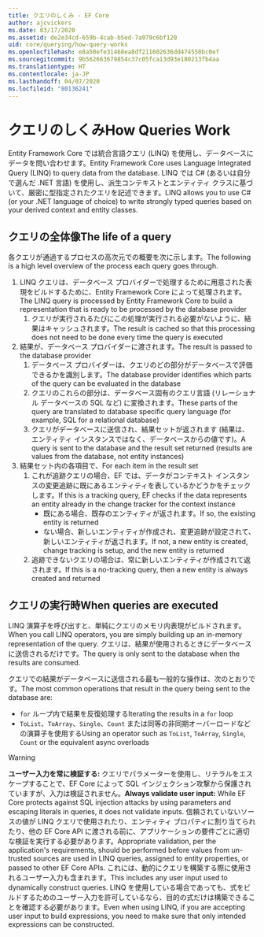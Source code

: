 ```yaml
---
title: クエリのしくみ - EF Core
author: ajcvickers
ms.date: 03/17/2020
ms.assetid: de2e34cd-659b-4cab-b5ed-7a979c6bf120
uid: core/querying/how-query-works
ms.openlocfilehash: e8a50efe31468ea8df211602636dd474550bc0ef
ms.sourcegitcommit: 9b562663679854c37c05fca13d93e180213fb4aa
ms.translationtype: HT
ms.contentlocale: ja-JP
ms.lasthandoff: 04/07/2020
ms.locfileid: "80136241"
---
```

# <a name="how-queries-work"></a><span data-ttu-id="d32d5-102">クエリのしくみ</span><span class="sxs-lookup"><span data-stu-id="d32d5-102">How Queries Work</span></span>

<span data-ttu-id="d32d5-103">Entity Framework Core では統合言語クエリ (LINQ) を使用し、データベースにデータを問い合わせます。</span><span class="sxs-lookup"><span data-stu-id="d32d5-103">Entity Framework Core uses Language Integrated Query (LINQ) to query data from the database.</span></span> <span data-ttu-id="d32d5-104">LINQ では C# (あるいは自分で選んだ .NET 言語) を使用し、派生コンテキストとエンティティ クラスに基づいて、厳密に型指定されたクエリを記述できます。</span><span class="sxs-lookup"><span data-stu-id="d32d5-104">LINQ allows you to use C# (or your .NET language of choice) to write strongly typed queries based on your derived context and entity classes.</span></span>

## <a name="the-life-of-a-query"></a><span data-ttu-id="d32d5-105">クエリの全体像</span><span class="sxs-lookup"><span data-stu-id="d32d5-105">The life of a query</span></span>

<span data-ttu-id="d32d5-106">各クエリが通過するプロセスの高次元での概要を次に示します。</span><span class="sxs-lookup"><span data-stu-id="d32d5-106">The following is a high level overview of the process each query goes through.</span></span>

1. <span data-ttu-id="d32d5-107">LINQ クエリは、データベース プロバイダーで処理するために用意された表現をビルドするために、Entity Framework Core によって処理されます。</span><span class="sxs-lookup"><span data-stu-id="d32d5-107">The LINQ query is processed by Entity Framework Core to build a representation that is ready to be processed by the database provider</span></span>
   1. <span data-ttu-id="d32d5-108">クエリが実行されるたびにこの処理が実行される必要がないように、結果はキャッシュされます。</span><span class="sxs-lookup"><span data-stu-id="d32d5-108">The result is cached so that this processing does not need to be done every time the query is executed</span></span>
2. <span data-ttu-id="d32d5-109">結果が、データベース プロバイダーに渡されます。</span><span class="sxs-lookup"><span data-stu-id="d32d5-109">The result is passed to the database provider</span></span>
   1. <span data-ttu-id="d32d5-110">データベース プロバイダーは、クエリのどの部分がデータベースで評価できるかを識別します。</span><span class="sxs-lookup"><span data-stu-id="d32d5-110">The database provider identifies which parts of the query can be evaluated in the database</span></span>
   2. <span data-ttu-id="d32d5-111">クエリのこれらの部分は、データベース固有のクエリ言語 (リレーショナル データベースの SQL など) に変換されます。</span><span class="sxs-lookup"><span data-stu-id="d32d5-111">These parts of the query are translated to database specific query language (for example, SQL for a relational database)</span></span>
   3. <span data-ttu-id="d32d5-112">クエリがデータべースに送信され、結果セットが返されます (結果は、エンティティ インスタンスではなく、データベースからの値です)。</span><span class="sxs-lookup"><span data-stu-id="d32d5-112">A query is sent to the database and the result set returned (results are values from the database, not entity instances)</span></span>
3. <span data-ttu-id="d32d5-113">結果セット内の各項目で、</span><span class="sxs-lookup"><span data-stu-id="d32d5-113">For each item in the result set</span></span>
   1. <span data-ttu-id="d32d5-114">これが追跡クエリの場合、EF では、データがコンテキスト インスタンスの変更追跡に既にあるエンティティを表しているかどうかをチェックします。</span><span class="sxs-lookup"><span data-stu-id="d32d5-114">If this is a tracking query, EF checks if the data represents an entity already in the change tracker for the context instance</span></span>
      * <span data-ttu-id="d32d5-115">既にある場合、既存のエンティティが返されます。</span><span class="sxs-lookup"><span data-stu-id="d32d5-115">If so, the existing entity is returned</span></span>
      * <span data-ttu-id="d32d5-116">ない場合、新しいエンティティが作成され、変更追跡が設定されて、新しいエンティティが返されます。</span><span class="sxs-lookup"><span data-stu-id="d32d5-116">If not, a new entity is created, change tracking is setup, and the new entity is returned</span></span>
   2. <span data-ttu-id="d32d5-117">追跡できないクエリの場合は、常に新しいエンティティが作成されて返されます。</span><span class="sxs-lookup"><span data-stu-id="d32d5-117">If this is a no-tracking query, then a new entity is always created and returned</span></span>

## <a name="when-queries-are-executed"></a><span data-ttu-id="d32d5-118">クエリの実行時</span><span class="sxs-lookup"><span data-stu-id="d32d5-118">When queries are executed</span></span>

<span data-ttu-id="d32d5-119">LINQ 演算子を呼び出すと、単純にクエリのメモリ内表現がビルドされます。</span><span class="sxs-lookup"><span data-stu-id="d32d5-119">When you call LINQ operators, you are simply building up an in-memory representation of the query.</span></span> <span data-ttu-id="d32d5-120">クエリは、結果が使用されるときにデータベースに送信されるだけです。</span><span class="sxs-lookup"><span data-stu-id="d32d5-120">The query is only sent to the database when the results are consumed.</span></span>

<span data-ttu-id="d32d5-121">クエリでの結果がデータベースに送信される最も一般的な操作は、次のとおりです。</span><span class="sxs-lookup"><span data-stu-id="d32d5-121">The most common operations that result in the query being sent to the database are:</span></span>

* <span data-ttu-id="d32d5-122">`for` ループ内で結果を反復処理する</span><span class="sxs-lookup"><span data-stu-id="d32d5-122">Iterating the results in a `for` loop</span></span>
* <span data-ttu-id="d32d5-123">`ToList`、`ToArray`、`Single`、`Count` または同等の非同期オーバーロードなどの演算子を使用する</span><span class="sxs-lookup"><span data-stu-id="d32d5-123">Using an operator such as `ToList`, `ToArray`, `Single`, `Count` or the equivalent async overloads</span></span>

> [!WARNING]  
> <span data-ttu-id="d32d5-124">**ユーザー入力を常に検証する:** クエリでパラメーターを使用し、リテラルをエスケープすることで、EF Core によって SQL インジェクション攻撃から保護されていますが、入力は検証されません。</span><span class="sxs-lookup"><span data-stu-id="d32d5-124">**Always validate user input:** While EF Core protects against SQL injection attacks by using parameters and escaping literals in queries, it does not validate inputs.</span></span> <span data-ttu-id="d32d5-125">信頼されていないソースの値が LINQ クエリで使用されたり、エンティティ プロパティに割り当てられたり、他の EF Core API に渡される前に、アプリケーションの要件ごとに適切な検証を実行する必要があります。</span><span class="sxs-lookup"><span data-stu-id="d32d5-125">Appropriate validation, per the application's requirements, should be performed before values from un-trusted sources are used in LINQ queries, assigned to entity properties, or passed to other EF Core APIs.</span></span> <span data-ttu-id="d32d5-126">これには、動的にクエリを構築する際に使用されるユーザー入力も含まれます。</span><span class="sxs-lookup"><span data-stu-id="d32d5-126">This includes any user input used to dynamically construct queries.</span></span> <span data-ttu-id="d32d5-127">LINQ を使用している場合であっても、式をビルドするためのユーザー入力を許可しているなら、目的の式だけは構築できることを確認する必要があります。</span><span class="sxs-lookup"><span data-stu-id="d32d5-127">Even when using LINQ, if you are accepting user input to build expressions, you need to make sure that only intended expressions can be constructed.</span></span>
